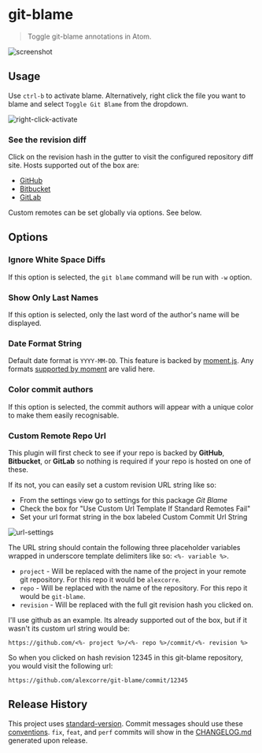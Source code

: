 # git-blame

> Toggle git-blame annotations in Atom.

![screenshot](/images/screenshot2.png?raw=true)

## Usage

Use `ctrl-b` to activate blame. Alternatively, right click the file you want to blame and select `Toggle Git Blame` from the dropdown.

![right-click-activate](https://raw.githubusercontent.com/alexcorre/git-blame/master/images/right-click-activate.png)

### See the revision diff

Click on the revision hash in the gutter to visit the configured repository diff site. Hosts supported out of the box are:

* [GitHub](https://github.com/)
* [Bitbucket](https://bitbucket.org/)
* [GitLab](https://gitlab.com/)

Custom remotes can be set globally via options. See below.

## Options

### Ignore White Space Diffs

If this option is selected, the `git blame` command will be run with `-w` option.

### Show Only Last Names

If this option is selected, only the last word of the author's name will be displayed.

### Date Format String

Default date format is `YYYY-MM-DD`. This feature is backed by [moment.js](http://momentjs.com/). Any formats [supported by moment](http://momentjs.com/docs/#/displaying/format/) are valid here.

### Color commit authors
If this option is selected, the commit authors will appear with a unique color to make them easily recognisable.

### Custom Remote Repo Url
This plugin will first check to see if your repo is backed by **GitHub**, **Bitbucket**, or **GitLab** so nothing is required if your repo is hosted on one of these.

If its not, you can easily set a custom revision URL string like so:
- From the settings view go to settings for this package *Git Blame*
- Check the box for "Use Custom Url Template If Standard Remotes Fail"
- Set your url format string in the box labeled Custom Commit Url String

![url-settings](https://raw.githubusercontent.com/alexcorre/git-blame/master/images/url-settings.png)

The URL string should contain the following three placeholder variables wrapped in underscore template delimiters like so: `<%- variable %>`.
- `project` - Will be replaced with the name of the project in your remote git repository. For this repo it would be `alexcorre`.
- `repo` - Will be replaced with the name of the repository. For this repo it would be `git-blame`.
- `revision` - Will be replaced with the full git revision hash you clicked on.

I'll use github as an example. Its already supported out of the box, but if it wasn't its custom url string would be:

```
https://github.com/<%- project %>/<%- repo %>/commit/<%- revision %>
```
So when you clicked on hash revision 12345 in this git-blame repository, you would visit the following url:

```
https://github.com/alexcorre/git-blame/commit/12345
```

## Release History

This project uses [standard-version](https://github.com/conventional-changelog/standard-version). Commit messages should use these [conventions](https://github.com/bcoe/conventional-changelog-standard/blob/master/convention.md). `fix`, `feat`, and `perf` commits will show in the [CHANGELOG.md](CHANGELOG.md) generated upon release.
